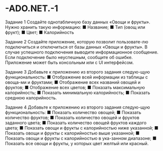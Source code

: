 # -ADO.NET.-1
Задание 1
Создайте однотабличную базу данных «Овощи и фрукты». Нужно хранить такую информацию:
■  Название;
■  Тип (овощ или фрукт);
■  Цвет;
■  Калорийность

Задание 2
Создайте приложение, которую позволит пользовате-лю подключиться и отключиться от базы данных «Овощи и фрукты».
В случае успешного подключения выводите информационное сообщение.
Если подключение было неуспешным, сообщите об ошибке.
Приложение может быть консольным или с UI интерфейсом.

Задание 3
Добавьте к приложению из второго задания следую-щую функциональность:
■  Отображение всей информации из таблицы с овоща-ми и фруктами;
■  Отображение всех названий овощей и фруктов;
■  Отображение всех цветов;
■  Показать максимальную калорийность;
■  Показать минимальную калорийность;
■  Показать среднюю калорийность.

Задание 4
Добавьте к приложению из второго задания следую-щую функциональность:
■  Показать количество овощей;
■  Показать количество фруктов;
■  Показать количество овощей и фруктов заданного цвета;
■  Показать количество овощей фруктов каждого цвета;
■  Показать овощи и фрукты с калорийностью ниже указанной;
■  Показать овощи и фрукты с калорийностью выше указанной;
■  Показать овощи и фрукты с калорийностью в ука-занном диапазоне;
■  Показать все овощи и фрукты, у которых цвет желтый или красный.

